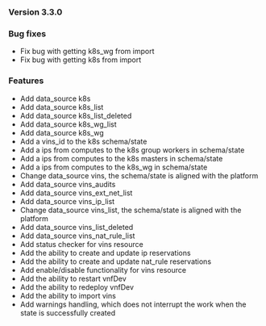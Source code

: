 ### Version 3.3.0

### Bug fixes

- Fix bug with getting k8s_wg from import
- Fix bug with getting k8s from import

### Features

- Add data_source k8s
- Add data_source k8s_list
- Add data_source k8s_list_deleted
- Add data_source k8s_wg_list
- Add data_source k8s_wg
- Add a vins_id to the k8s schema/state
- Add a ips from computes to the k8s group workers in schema/state
- Add a ips from computes to the k8s masters in schema/state
- Add a ips from computes to the k8s_wg in schema/state
- Change data_source vins, the schema/state is aligned with the platform
- Add data_source vins_audits
- Add data_source vins_ext_net_list
- Add data_source vins_ip_list
- Change data_source vins_list, the schema/state is aligned with the platform
- Add data_source vins_list_deleted
- Add data_source vins_nat_rule_list
- Add status checker for vins resource
- Add the ability to create and update ip reservations
- Add the ability to create and update nat_rule reservations
- Add enable/disable functionality for vins resource
- Add the ability to restart vnfDev
- Add the ability to redeploy vnfDev
- Add the ability to import vins
- Add warnings handling, which does not interrupt the work when the state is successfully created
